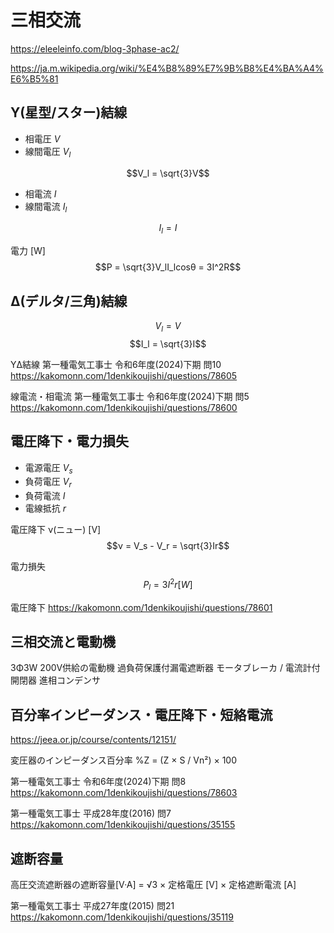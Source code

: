 # 三相交流

https://eleeleinfo.com/blog-3phase-ac2/

https://ja.m.wikipedia.org/wiki/%E4%B8%89%E7%9B%B8%E4%BA%A4%E6%B5%81

## Y(星型/スター)結線
- 相電圧 $V$
- 線間電圧 $V_l$
  
$$V_l = \sqrt{3}V$$

- 相電流 $I$
- 線間電流 $I_l$

$$I_l = I$$

電力 [W]
$$P = \sqrt{3}V_lI_lcosθ = 3I^2R$$


## Δ(デルタ/三角)結線
$$V_l = V$$
$$I_l = \sqrt{3}I$$


YΔ結線
第一種電気工事士 令和6年度(2024)下期 問10 
https://kakomonn.com/1denkikoujishi/questions/78605

線電流・相電流
第一種電気工事士 令和6年度(2024)下期 問5 
https://kakomonn.com/1denkikoujishi/questions/78600


## 電圧降下・電力損失
- 電源電圧 $V_s$
- 負荷電圧 $V_r$
- 負荷電流 $I$
- 電線抵抗 $r$

電圧降下 ν(ニュー) [V]
$$ν = V_s - V_r = \sqrt{3}Ir$$

電力損失
$$P_l = 3I^2r [W]$$

電圧降下
https://kakomonn.com/1denkikoujishi/questions/78601

## 三相交流と電動機
3Φ3W 200V供給の電動機
過負荷保護付漏電遮断器
モータブレーカ / 電流計付開閉器
進相コンデンサ

## 百分率インピーダンス・電圧降下・短絡電流

https://jeea.or.jp/course/contents/12151/

変圧器のインピーダンス百分率
%Z = (Z × S / Vn²) × 100

第一種電気工事士 令和6年度(2024)下期 問8
https://kakomonn.com/1denkikoujishi/questions/78603

第一種電気工事士 平成28年度(2016) 問7
https://kakomonn.com/1denkikoujishi/questions/35155



## 遮断容量

高圧交流遮断器の遮断容量[V·A] = √3 × 定格電圧 [V] × 定格遮断電流 [A]

第一種電気工事士 平成27年度(2015) 問21
https://kakomonn.com/1denkikoujishi/questions/35119


